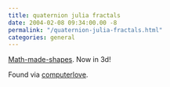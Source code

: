 ```yaml
---
title: quaternion julia fractals
date: 2004-02-08 09:34:00.00 -8
permalink: "/quaternion-julia-fractals.html"
categories: general
---
```


[Math-made-shapes](http://astronomy.swin.edu.au/~pbourke/fractals/quatjulia/). Now in 3d!

Found via [computerlove](http://www.computerlove.net/).

